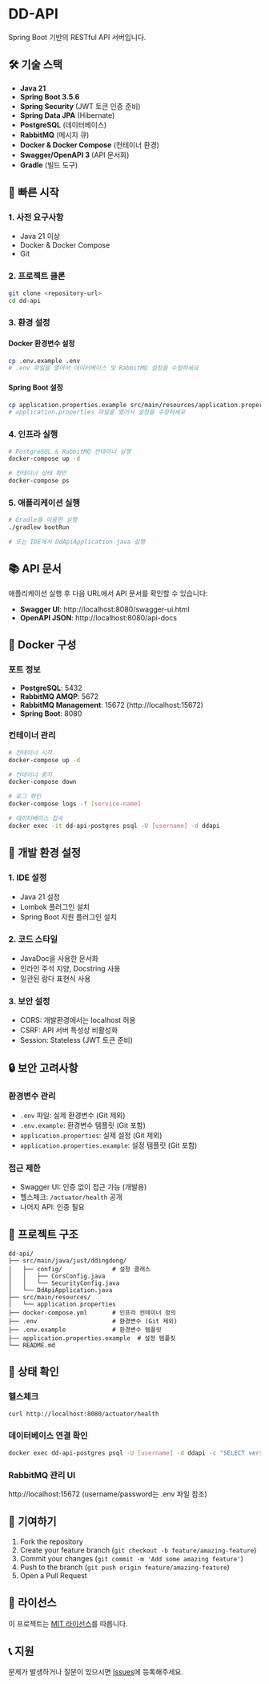 # DD-API

Spring Boot 기반의 RESTful API 서버입니다.

## 🛠 기술 스택

- **Java 21**
- **Spring Boot 3.5.6**
- **Spring Security** (JWT 토큰 인증 준비)
- **Spring Data JPA** (Hibernate)
- **PostgreSQL** (데이터베이스)
- **RabbitMQ** (메시지 큐)
- **Docker & Docker Compose** (컨테이너 환경)
- **Swagger/OpenAPI 3** (API 문서화)
- **Gradle** (빌드 도구)

## 🚀 빠른 시작

### 1. 사전 요구사항

- Java 21 이상
- Docker & Docker Compose
- Git

### 2. 프로젝트 클론

```bash
git clone <repository-url>
cd dd-api
```

### 3. 환경 설정

#### Docker 환경변수 설정
```bash
cp .env.example .env
# .env 파일을 열어서 데이터베이스 및 RabbitMQ 설정을 수정하세요
```

#### Spring Boot 설정
```bash
cp application.properties.example src/main/resources/application.properties
# application.properties 파일을 열어서 설정을 수정하세요
```

### 4. 인프라 실행

```bash
# PostgreSQL & RabbitMQ 컨테이너 실행
docker-compose up -d

# 컨테이너 상태 확인
docker-compose ps
```

### 5. 애플리케이션 실행

```bash
# Gradle을 이용한 실행
./gradlew bootRun

# 또는 IDE에서 DdApiApplication.java 실행
```

## 📚 API 문서

애플리케이션 실행 후 다음 URL에서 API 문서를 확인할 수 있습니다:

- **Swagger UI**: http://localhost:8080/swagger-ui.html
- **OpenAPI JSON**: http://localhost:8080/api-docs

## 🐳 Docker 구성

### 포트 정보
- **PostgreSQL**: 5432
- **RabbitMQ AMQP**: 5672
- **RabbitMQ Management**: 15672 (http://localhost:15672)
- **Spring Boot**: 8080

### 컨테이너 관리
```bash
# 컨테이너 시작
docker-compose up -d

# 컨테이너 중지
docker-compose down

# 로그 확인
docker-compose logs -f [service-name]

# 데이터베이스 접속
docker exec -it dd-api-postgres psql -U [username] -d ddapi
```

## 🔧 개발 환경 설정

### 1. IDE 설정
- Java 21 설정
- Lombok 플러그인 설치
- Spring Boot 지원 플러그인 설치

### 2. 코드 스타일
- JavaDoc을 사용한 문서화
- 인라인 주석 지양, Docstring 사용
- 일관된 람다 표현식 사용

### 3. 보안 설정
- CORS: 개발환경에서는 localhost 허용
- CSRF: API 서버 특성상 비활성화
- Session: Stateless (JWT 토큰 준비)

## 🔒 보안 고려사항

### 환경변수 관리
- `.env` 파일: 실제 환경변수 (Git 제외)
- `.env.example`: 환경변수 템플릿 (Git 포함)
- `application.properties`: 실제 설정 (Git 제외)
- `application.properties.example`: 설정 템플릿 (Git 포함)

### 접근 제한
- Swagger UI: 인증 없이 접근 가능 (개발용)
- 헬스체크: `/actuator/health` 공개
- 나머지 API: 인증 필요

## 📁 프로젝트 구조

```
dd-api/
├── src/main/java/just/ddingdong/
│   ├── config/              # 설정 클래스
│   │   ├── CorsConfig.java
│   │   └── SecurityConfig.java
│   └── DdApiApplication.java
├── src/main/resources/
│   └── application.properties
├── docker-compose.yml       # 인프라 컨테이너 정의
├── .env                     # 환경변수 (Git 제외)
├── .env.example             # 환경변수 템플릿
├── application.properties.example  # 설정 템플릿
└── README.md
```

## 🚦 상태 확인

### 헬스체크
```bash
curl http://localhost:8080/actuator/health
```

### 데이터베이스 연결 확인
```bash
docker exec dd-api-postgres psql -U [username] -d ddapi -c "SELECT version();"
```

### RabbitMQ 관리 UI
http://localhost:15672 (username/password는 .env 파일 참조)

## 🤝 기여하기

1. Fork the repository
2. Create your feature branch (`git checkout -b feature/amazing-feature`)
3. Commit your changes (`git commit -m 'Add some amazing feature'`)
4. Push to the branch (`git push origin feature/amazing-feature`)
5. Open a Pull Request

## 📝 라이선스

이 프로젝트는 [MIT 라이선스](LICENSE)를 따릅니다.

## 📞 지원

문제가 발생하거나 질문이 있으시면 [Issues](../../issues)에 등록해주세요.
